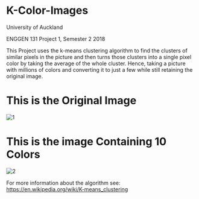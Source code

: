 # K-Color-Images

University of Auckland

ENGGEN 131 Project 1, Semester 2 2018

This Project uses the k-means clustering algorithm to find the clusters of similar pixels in the picture and then turns those clusters into a single pixel color by taking the average of the whole cluster.
Hence, taking a picture with millions of colors and converting it to just a few while still retaining the original image.

# This is the Original Image

![1](https://user-images.githubusercontent.com/34535571/53775142-375ba100-3f56-11e9-8155-da5369a1c949.jpg)

# This is the image Containing 10 Colors

![2](https://user-images.githubusercontent.com/34535571/53775183-58bc8d00-3f56-11e9-990b-f9c413bc7f8c.jpg)

For more information about the algorithm see: https://en.wikipedia.org/wiki/K-means_clustering
